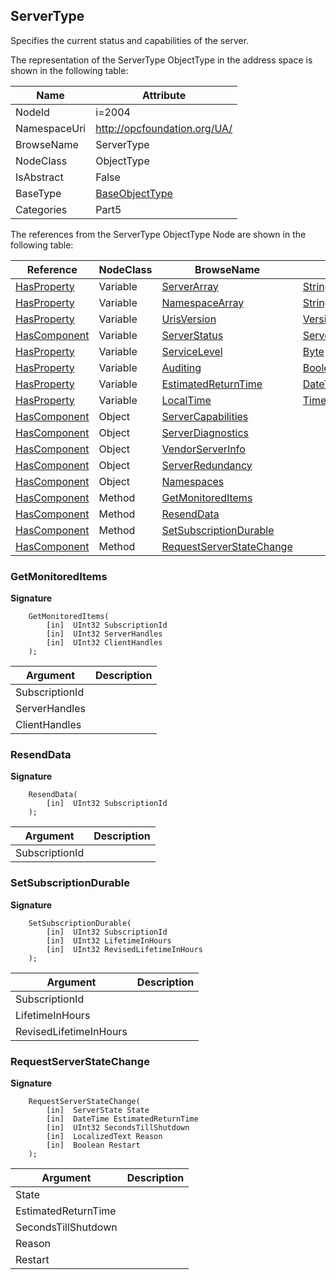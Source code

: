 <!-- objecttype -->
## ServerType
Specifies the current status and capabilities of the server.  
<!-- end of text -->
The representation of the ServerType ObjectType in the address space is shown in the following table:  

|Name|Attribute|
|---|---|
|NodeId|i=2004|
|NamespaceUri|http://opcfoundation.org/UA/|
|BrowseName|ServerType|
|NodeClass|ObjectType|
|IsAbstract|False|
|BaseType|[BaseObjectType](../../../Part5/ObjectTypes/BaseObjectType/readme.md)|
|Categories|Part5|

The references from the ServerType ObjectType Node are shown in the following table:  

|Reference|NodeClass|BrowseName|DataType|TypeDefinition|ModellingRule|
|---|---|---|---|---|---|
|[HasProperty](../../../Part3/ReferenceTypes/HasProperty/readme.md)|Variable|[ServerArray](#ServerArray)|[String](../../../Part3/DataTypes/String/readme.md)[]|[PropertyType](../../Part5/VariableTypes/PropertyType/readme.md)|[Mandatory](../../Objects/Mandatory/readme.md)|
|[HasProperty](../../../Part3/ReferenceTypes/HasProperty/readme.md)|Variable|[NamespaceArray](#NamespaceArray)|[String](../../../Part3/DataTypes/String/readme.md)[]|[PropertyType](../../Part5/VariableTypes/PropertyType/readme.md)|[Mandatory](../../Objects/Mandatory/readme.md)|
|[HasProperty](../../../Part3/ReferenceTypes/HasProperty/readme.md)|Variable|[UrisVersion](#UrisVersion)|[VersionTime](../../../Part4/DataTypes/VersionTime/readme.md)|[PropertyType](../../Part5/VariableTypes/PropertyType/readme.md)|[Optional](../../Objects/Optional/readme.md)|
|[HasComponent](../../../Part3/ReferenceTypes/HasComponent/readme.md)|Variable|[ServerStatus](#ServerStatus)|[ServerStatusDataType](../../../Part5/DataTypes/ServerStatusDataType/readme.md)|[ServerStatusType](../../Part5/VariableTypes/ServerStatusType/readme.md)|[Mandatory](../../Objects/Mandatory/readme.md)|
|[HasProperty](../../../Part3/ReferenceTypes/HasProperty/readme.md)|Variable|[ServiceLevel](#ServiceLevel)|[Byte](../../../Part3/DataTypes/Byte/readme.md)|[PropertyType](../../Part5/VariableTypes/PropertyType/readme.md)|[Mandatory](../../Objects/Mandatory/readme.md)|
|[HasProperty](../../../Part3/ReferenceTypes/HasProperty/readme.md)|Variable|[Auditing](#Auditing)|[Boolean](../../../Part3/DataTypes/Boolean/readme.md)|[PropertyType](../../Part5/VariableTypes/PropertyType/readme.md)|[Mandatory](../../Objects/Mandatory/readme.md)|
|[HasProperty](../../../Part3/ReferenceTypes/HasProperty/readme.md)|Variable|[EstimatedReturnTime](#EstimatedReturnTime)|[DateTime](../../../Part3/DataTypes/DateTime/readme.md)|[PropertyType](../../Part5/VariableTypes/PropertyType/readme.md)|[Optional](../../Objects/Optional/readme.md)|
|[HasProperty](../../../Part3/ReferenceTypes/HasProperty/readme.md)|Variable|[LocalTime](#LocalTime)|[TimeZoneDataType](../../../Part3/DataTypes/TimeZoneDataType/readme.md)|[PropertyType](../../Part5/VariableTypes/PropertyType/readme.md)|[Optional](../../Objects/Optional/readme.md)|
|[HasComponent](../../../Part3/ReferenceTypes/HasComponent/readme.md)|Object|[ServerCapabilities](#ServerCapabilities)||[ServerCapabilitiesType](../../Part5/ObjectTypes/ServerCapabilitiesType/readme.md)|[Mandatory](../../Objects/Mandatory/readme.md)|
|[HasComponent](../../../Part3/ReferenceTypes/HasComponent/readme.md)|Object|[ServerDiagnostics](#ServerDiagnostics)||[ServerDiagnosticsType](../../Part5/ObjectTypes/ServerDiagnosticsType/readme.md)|[Mandatory](../../Objects/Mandatory/readme.md)|
|[HasComponent](../../../Part3/ReferenceTypes/HasComponent/readme.md)|Object|[VendorServerInfo](#VendorServerInfo)||[VendorServerInfoType](../../Part5/ObjectTypes/VendorServerInfoType/readme.md)|[Mandatory](../../Objects/Mandatory/readme.md)|
|[HasComponent](../../../Part3/ReferenceTypes/HasComponent/readme.md)|Object|[ServerRedundancy](#ServerRedundancy)||[ServerRedundancyType](../../Part5/ObjectTypes/ServerRedundancyType/readme.md)|[Mandatory](../../Objects/Mandatory/readme.md)|
|[HasComponent](../../../Part3/ReferenceTypes/HasComponent/readme.md)|Object|[Namespaces](#Namespaces)||[NamespacesType](../../Part5/ObjectTypes/NamespacesType/readme.md)|[Optional](../../Objects/Optional/readme.md)|
|[HasComponent](../../../Part3/ReferenceTypes/HasComponent/readme.md)|Method|[GetMonitoredItems](#GetMonitoredItems)|||[Optional](../../Objects/Optional/readme.md)|
|[HasComponent](../../../Part3/ReferenceTypes/HasComponent/readme.md)|Method|[ResendData](#ResendData)|||[Optional](../../Objects/Optional/readme.md)|
|[HasComponent](../../../Part3/ReferenceTypes/HasComponent/readme.md)|Method|[SetSubscriptionDurable](#SetSubscriptionDurable)|||[Optional](../../Objects/Optional/readme.md)|
|[HasComponent](../../../Part3/ReferenceTypes/HasComponent/readme.md)|Method|[RequestServerStateChange](#RequestServerStateChange)|||[Optional](../../Objects/Optional/readme.md)|

### <a name="GetMonitoredItems"></a>GetMonitoredItems
  
**Signature**
```
    GetMonitoredItems(
        [in]  UInt32 SubscriptionId
        [in]  UInt32 ServerHandles
        [in]  UInt32 ClientHandles
    );
```

|Argument|Description|
|---|---|
|SubscriptionId||
|ServerHandles||
|ClientHandles||

### <a name="ResendData"></a>ResendData
  
**Signature**
```
    ResendData(
        [in]  UInt32 SubscriptionId
    );
```

|Argument|Description|
|---|---|
|SubscriptionId||

### <a name="SetSubscriptionDurable"></a>SetSubscriptionDurable
  
**Signature**
```
    SetSubscriptionDurable(
        [in]  UInt32 SubscriptionId
        [in]  UInt32 LifetimeInHours
        [in]  UInt32 RevisedLifetimeInHours
    );
```

|Argument|Description|
|---|---|
|SubscriptionId||
|LifetimeInHours||
|RevisedLifetimeInHours||

### <a name="RequestServerStateChange"></a>RequestServerStateChange
  
**Signature**
```
    RequestServerStateChange(
        [in]  ServerState State
        [in]  DateTime EstimatedReturnTime
        [in]  UInt32 SecondsTillShutdown
        [in]  LocalizedText Reason
        [in]  Boolean Restart
    );
```

|Argument|Description|
|---|---|
|State||
|EstimatedReturnTime||
|SecondsTillShutdown||
|Reason||
|Restart||


